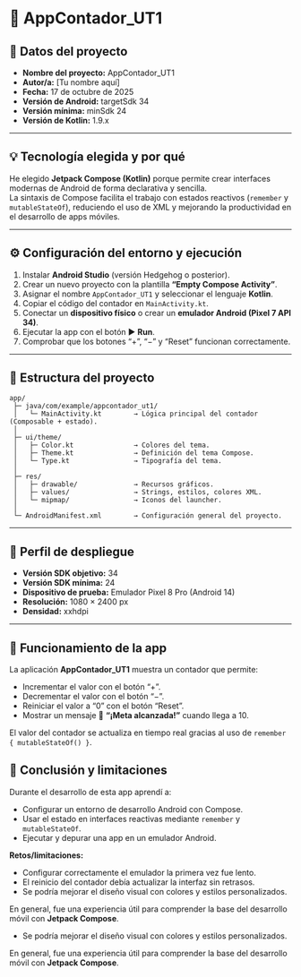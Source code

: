 # 📱 AppContador_UT1

## 🧾 Datos del proyecto
- **Nombre del proyecto:** AppContador_UT1  
- **Autor/a:** [Tu nombre aquí]  
- **Fecha:** 17 de octubre de 2025  
- **Versión de Android:** targetSdk 34  
- **Versión mínima:** minSdk 24  
- **Versión de Kotlin:** 1.9.x  

---

## 💡 Tecnología elegida y por qué
He elegido **Jetpack Compose (Kotlin)** porque permite crear interfaces modernas de Android de forma declarativa y sencilla.  
La sintaxis de Compose facilita el trabajo con estados reactivos (`remember` y `mutableStateOf`), reduciendo el uso de XML y mejorando la productividad en el desarrollo de apps móviles.

---

## ⚙️ Configuración del entorno y ejecución
1. Instalar **Android Studio** (versión Hedgehog o posterior).  
2. Crear un nuevo proyecto con la plantilla **“Empty Compose Activity”**.  
3. Asignar el nombre `AppContador_UT1` y seleccionar el lenguaje **Kotlin**.  
4. Copiar el código del contador en `MainActivity.kt`.  
5. Conectar un **dispositivo físico** o crear un **emulador Android (Pixel 7 API 34)**.  
6. Ejecutar la app con el botón ▶️ **Run**.  
7. Comprobar que los botones “+”, “−” y “Reset” funcionan correctamente.

---

## 🧱 Estructura del proyecto
```
app/
 ├─ java/com/example/appcontador_ut1/
 │   └─ MainActivity.kt        → Lógica principal del contador (Composable + estado).
 │
 ├─ ui/theme/
 │   ├─ Color.kt               → Colores del tema.
 │   ├─ Theme.kt               → Definición del tema Compose.
 │   └─ Type.kt                → Tipografía del tema.
 │
 ├─ res/
 │   ├─ drawable/              → Recursos gráficos.
 │   ├─ values/                → Strings, estilos, colores XML.
 │   └─ mipmap/                → Iconos del launcher.
 │
 └─ AndroidManifest.xml        → Configuración general del proyecto.
```

---

## 📲 Perfil de despliegue
- **Versión SDK objetivo:** 34  
- **Versión SDK mínima:** 24  
- **Dispositivo de prueba:** Emulador Pixel 8 Pro (Android 14)  
- **Resolución:** 1080 × 2400 px  
- **Densidad:** xxhdpi  

---

## 🚀 Funcionamiento de la app
La aplicación **AppContador_UT1** muestra un contador que permite:
- Incrementar el valor con el botón “+”.  
- Decrementar el valor con el botón “−”.  
- Reiniciar el valor a “0” con el botón “Reset”.  
- Mostrar un mensaje 🎉 **“¡Meta alcanzada!”** cuando llega a 10.  

El valor del contador se actualiza en tiempo real gracias al uso de `remember { mutableStateOf() }`.

## 🧠 Conclusión y limitaciones
Durante el desarrollo de esta app aprendí a:
- Configurar un entorno de desarrollo Android con Compose.  
- Usar el estado en interfaces reactivas mediante `remember` y `mutableStateOf`.  
- Ejecutar y depurar una app en un emulador Android.  

**Retos/limitaciones:**  
- Configurar correctamente el emulador la primera vez fue lento.  
- El reinicio del contador debía actualizar la interfaz sin retrasos.  
- Se podría mejorar el diseño visual con colores y estilos personalizados.  

En general, fue una experiencia útil para comprender la base del desarrollo móvil con **Jetpack Compose**.
- Se podría mejorar el diseño visual con colores y estilos personalizados.  

En general, fue una experiencia útil para comprender la base del desarrollo móvil con **Jetpack Compose**.

